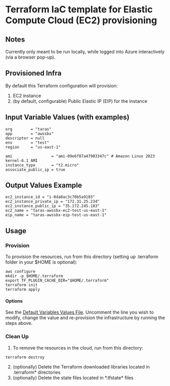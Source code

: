# Terraform IaC template for Elastic Compute Cloud (EC2) provisioning

## Notes
Currently only meant to be run locally, while logged into Azure interactively (via a browser pop-up).

## Provisioned Infra

By default this Terraform configuration will provision:
1. EC2 instance
2. (by default, configurable) Public Elastic IP (EIP) for the instance

## Input Variable Values (with examples)

```
org        = "taras"
app        = "awssbx"
descriptor = null
env        = "test"
region     = "us-east-1"

ami                 = "ami-09e6f87a47903347c" # Amazon Linux 2023 kernel-6.1 AMI
instance_type       = "t2.micro"
associate_public_ip = true
```

## Output Values Example
```
ec2_instance_id = "i-0da8ac3c70b5a9103"
ec2_instance_private_ip = "172.31.25.234"
ec2_instance_public_ip = "35.172.245.183"
ec2_name = "taras-awssbx-ec2-test-us-east-1"
eip_name = "taras-awssbx-eip-test-us-east-1"
```

## Usage

### Provision

To provision the resources, run from this directory (setting up .terraform folder in your $HOME is optional):
```
aws configure
mkdir -p $HOME/.terraform
export TF_PLUGIN_CACHE_DIR="$HOME/.terraform"
terraform init
terraform apply
```

#### Options
See the [Default Variables Values File](./default.auto.tfvars). Uncomment the line you wish to modify, change the value and re-provision the infrastructure by running the steps above.

### Clean Up
1. To remove the resources in the cloud, run from this directory:
```
terraform destroy
```
2. (optionally) Delete the Terraform downloaded libraries located in .terraform* directories
3. (optionally) Delete the state files located in \*.tfstate\* files
